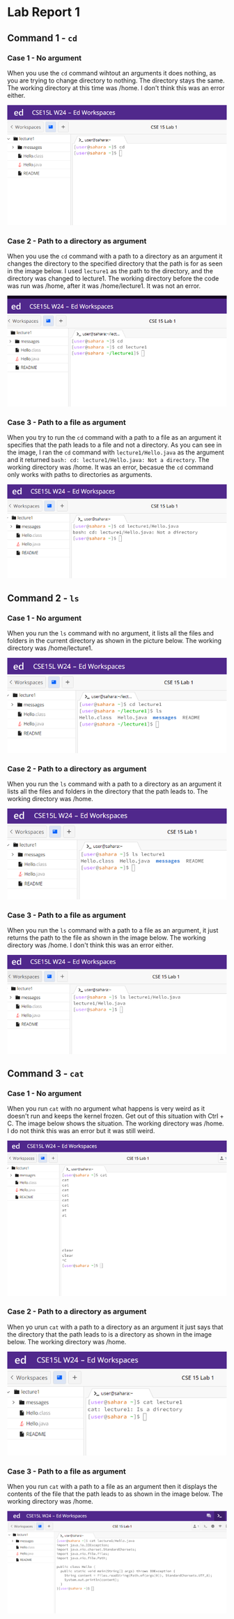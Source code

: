 # Lab Report 1

## Command 1 - `cd`

### Case 1 - No argument
When you use the `cd` command wihtout an arguments it does nothing, as you are trying to change directory to nothing.
The directory stays the same. The working directory at this time was /home. I don't think this was an error either.

![Image](11.png)

### Case 2 - Path to a directory as argument
When you use the `cd` command with a path to a directory as an argument it changes the directory to the specified directory
that the path is for as seen in the image below. I used `lecture1` as the path to the directory, and the directory was changed
to lecture1. The working directory before the code was run was /home, after it was /home/lecture1. It was not an error.

![Image](22.png)

### Case 3 - Path to a file as argument
When you try to run the `cd` command with a path to a file as an argument it specifies that the path leads to a file and not 
a directory. As you can see in the image, I ran the `cd` command with `lecture1/Hello.java` as the argument and it
returned `bash: cd: lecture1/Hello.java: Not a directory`. The working directory was /home. It was an error, becasue the
`cd` command only works with paths to directories as arguments.

![Image](33.png)

## Command 2 - `ls`

### Case 1 - No argument
When you run the `ls` command with no argument, it lists all the files and folders in the current directory as shown in the
picture below. The working directory was /home/lecture1.

![Image](44.png)

### Case 2 - Path to a directory as argument
When you run the `ls` command with a path to a directory as an argument it lists all the files and folders in the directory
that the path leads to. The working directory was /home.

![Image](55.png)

### Case 3 - Path to a file as argument
When you run the `ls` command with a path to a file as an argument, it just returns the path to the file as shown in the
image below. The working directory was /home. I don't think this was an error either.

![Image](66.png)

## Command 3 - `cat`

### Case 1 - No argument
When you run `cat` with no argument what happens is very weird as it doesn't run and keeps the kernel frozen. Get out of
this situation with Ctrl + C. The image below shows the situation. The working directory was /home. I do not think this
was an error but it was still weird.

![Image](77.png)

### Case 2 - Path to a directory as argument
When yo urun `cat` with a path to a directory as an argument it just says that the directory that the path leads to is a 
directory as shown in the image below. The working directory was /home.

![Image](88.png)

### Case 3 - Path to a file as argument
When you run `cat` with a path to a file as an argument then it displays the contents of the file that the path leads to
as shown in the image below. The working directory was /home.

![Image](99.png)
